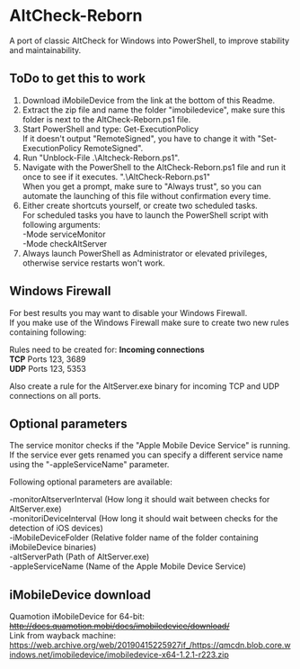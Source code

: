 # AltCheck-Reborn
A port of classic AltCheck for Windows into PowerShell, to improve stability and maintainability.

## ToDo to get this to work
1. Download iMobileDevice from the link at the bottom of this Readme.
2. Extract the zip file and name the folder "imobiledevice", make sure this folder is next to the AltCheck-Reborn.ps1 file.
3. Start PowerShell and type: Get-ExecutionPolicy\
If it doesn't output "RemoteSigned", you have to change it with "Set-ExecutionPolicy RemoteSigned".
4. Run "Unblock-File .\Altcheck-Reborn.ps1".
5. Navigate with the PowerShell to the AltCheck-Reborn.ps1 file and run it once to see if it executes. ".\AltCheck-Reborn.ps1"\
When you get a prompt, make sure to "Always trust", so you can automate the launching of this file without confirmation every time.
6. Either create shortcuts yourself, or create two scheduled tasks.\
For scheduled tasks you have to launch the PowerShell script with following arguments:\
<path of AltCheck-Reborn.ps1> -Mode serviceMonitor\
<path of AltCheck-Reborn.ps1> -Mode checkAltServer
7. Always launch PowerShell as Administrator or elevated privileges, otherwise service restarts won't work.

## Windows Firewall
For best results you may want to disable your Windows Firewall.\
If you make use of the Windows Firewall make sure to create two new rules containing following:

Rules need to be created for: **Incoming connections**\
**TCP** Ports 123, 3689\
**UDP** Ports 123, 5353

Also create a rule for the AltServer.exe binary for incoming TCP and UDP connections on all ports.

## Optional parameters
The service monitor checks if the "Apple Mobile Device Service" is running.\
If the service ever gets renamed you can specify a different service name using the "-appleServiceName" parameter.

Following optional parameters are available:

-monitorAltserverInterval (How long it should wait between checks for AltServer.exe)\
-monitoriDeviceInterval (How long it should wait between checks for the detection of iOS devices)\
-iMobileDeviceFolder (Relative folder name of the folder containing iMobileDevice binaries)\
-altServerPath (Path of AltServer.exe)\
-appleServiceName (Name of the Apple Mobile Device Service)

## iMobileDevice download
Quamotion iMobileDevice for 64-bit: ~~http://docs.quamotion.mobi/docs/imobiledevice/download/~~ \
Link from wayback machine: https://web.archive.org/web/20190415225927if_/https://qmcdn.blob.core.windows.net/imobiledevice/imobiledevice-x64-1.2.1-r223.zip
